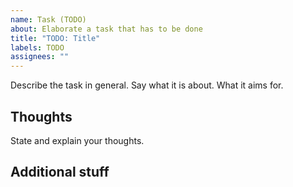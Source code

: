 ```yaml
---
name: Task (TODO)
about: Elaborate a task that has to be done
title: "TODO: Title"
labels: TODO
assignees: ""
---
```


Describe the task in general. Say what it is about. What it aims for.

## Thoughts

State and explain your thoughts.

## Additional stuff
